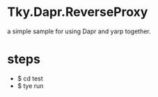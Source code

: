# Tky.Dapr.ReverseProxy
a simple sample for using Dapr and yarp together.

# steps
- $ cd test
- $ tye run
